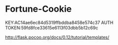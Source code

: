 # Fortune-Cookie

KEY:AC14ae6ec84d5319ffbddba8458e574c37
AUTH TOKEN:59fd8fce33615e6113f03dbb5b12c69c

http://flask.pocoo.org/docs/0.12/tutorial/templates/